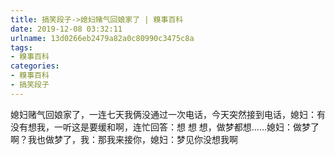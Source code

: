 ```yaml
---
title: 搞笑段子->媳妇赌气回娘家了 | 糗事百科
date: 2019-12-08 03:32:11
urlname: 13d0266eb2479a82a0c80990c3475c8a
tags: 
- 糗事百科
categories:
- 糗事百科
- 搞笑段子
---
```

媳妇赌气回娘家了，一连七天我俩没通过一次电话，今天突然接到电话，媳妇：有没有想我，一听这是要缓和啊，连忙回答：想 想 想，做梦都想……媳妇：做梦了啊？我也做梦了，我：那我来接你，媳妇：梦见你没想我啊



